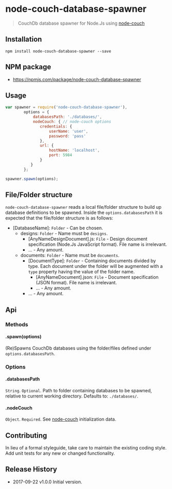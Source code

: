 # node-couch-database-spawner

> CouchDb database spawner for Node.Js using [node-couch](https://npmjs.com/package/node-couch)

## Installation
```shell
npm install node-couch-database-spawner --save
```

## NPM package
* https://npmjs.com/package/node-couch-database-spawner

## Usage
```js
var spawner = require('node-couch-database-spawner'),
        options = {
            databasesPath: './databases/',
            nodeCouch: { // node-couch options
               credentials: {
                   userName: 'user',
                   password: 'pass'
               },
               url: {
                   hostName: 'localhost',
                   port: 5984
               }
           }
        };

spawner.spawn(options);
```

## File/Folder structure
`node-couch-database-spawner` reads a local file/folder structure to build up database definitions to be spawned. Inside the `options.databasesPath` it is expected that the file/folder structure is as follows:
* [DatabaseName]: `Folder` - Can be chosen.
    * designs: `Folder` - Name must be `designs`.
        * [AnyNameDesignDocument].js: `File` - Design document specification (Node.Js JavaScript format). File name is irrelevant.
        * ... - Any amount.
    * documents: `Folder` - Name must be `documents`.
        * [DocumentType]: `Folder` - Containing documents divided by type. Each document under the folder will be augmented with a `type` property having the value of the folder name.
            * [AnyNameDocument].json: `File` - Document specification (JSON format). File name is irrelevant.
            * ... - Any amount.
        * ... - Any amount.

## Api
### Methods
#### .spawn(options)
(Re)Spawns CouchDb databases using the folder/files defined under `options.databasesPath`.

### Options
#### .databasesPath
`String`. `Optional`. Path to folder containing databases to be spawned, relative to current working directory. Defaults to: `./databases/`.

#### .nodeCouch
`Object`. `Required`. See [node-couch](https://npmjs.com/package/node-couch) initialization data.

## Contributing
In lieu of a formal styleguide, take care to maintain the existing coding style. Add unit tests for any new or changed functionality.

## Release History

 * 2017-09-22   v1.0.0   Initial version.